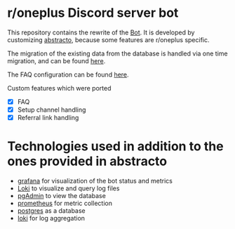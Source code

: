 # r/oneplus Discord server bot

This repository contains the rewrite of the [Bot](https://github.com/Rithari/OnePlusBot). It is developed by customizing [abstracto](https://github.com/Sheldan/abstracto), because some features are r/oneplus specific.

The migration of the existing data from the database is handled via one time migration, and can be found [here](https://github.com/Sheldan/OnePlusBot-migration).

The FAQ configuration can be found [here](https://github.com/Sheldan/OnePlusBot-faq/).

Custom features which were ported
 - [x] FAQ
 - [x] Setup channel handling
 - [x] Referral link handling 

# Technologies used in addition to the ones provided in abstracto
- [grafana](https://github.com/grafana/grafana) for visualization of the bot status and metrics
- [Loki](https://github.com/grafana/loki) to visualize and query log files
- [pgAdmin](https://github.com/postgres/pgadmin4) to view the database
- [prometheus](https://github.com/prometheus/prometheus) for metric collection
- [postgres](https://github.com/postgres/postgres) as a database
- [loki](https://github.com/grafana/loki) for log aggregation
  